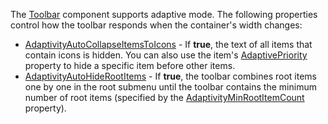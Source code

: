 The [Toolbar](https://docs.devexpress.com/Blazor/DevExpress.Blazor.DxToolbar) component supports adaptive mode. The following properties control how the toolbar responds when the container's width changes:

*   [AdaptivityAutoCollapseItemsToIcons](https://docs.devexpress.com/Blazor/DevExpress.Blazor.DxToolbar.AdaptivityAutoCollapseItemsToIcons) - If **true**, the text of all items that contain icons is hidden. You can also use the item's [AdaptivePriority](https://docs.devexpress.com/Blazor/DevExpress.Blazor.Base.DxToolbarItemBase.AdaptivePriority) property to hide a specific item before other items.
*   [AdaptivityAutoHideRootItems](https://docs.devexpress.com/Blazor/DevExpress.Blazor.DxToolbar.AdaptivityAutoHideRootItems) - If **true**, the toolbar combines root items one by one in the root submenu until the toolbar contains the minimum number of root items (specified by the [AdaptivityMinRootItemCount](https://docs.devexpress.com/Blazor/DevExpress.Blazor.DxToolbar.AdaptivityMinRootItemCount) property).

